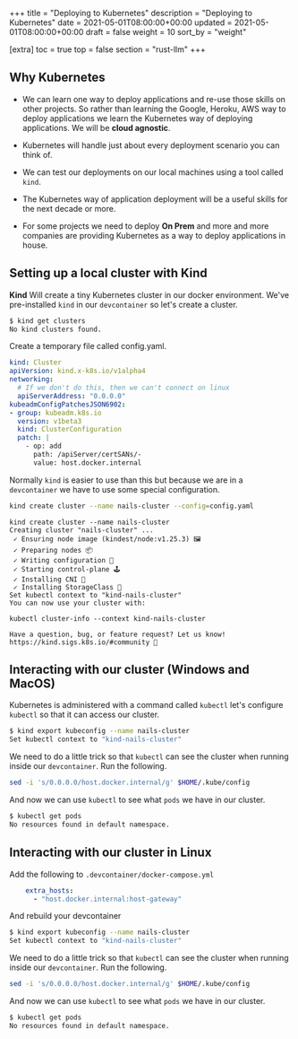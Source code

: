 +++
title = "Deploying to Kubernetes"
description = "Deploying to Kubernetes"
date = 2021-05-01T08:00:00+00:00
updated = 2021-05-01T08:00:00+00:00
draft = false
weight = 10
sort_by = "weight"


[extra]
toc = true
top = false
section = "rust-llm"
+++

## Why Kubernetes

* We can learn one way to deploy applications and re-use those skills on other projects. So rather than learning the Google, Heroku, AWS way to deploy applications we learn the Kubernetes way of deploying applications. We will be **cloud agnostic**.

* Kubernetes will handle just about every deployment scenario you can think of.

* We can test our deployments on our local machines using a tool called `kind`.

* The Kubernetes way of application deployment will be a useful skills for the next decade or more.

* For some projects we need to deploy **On Prem** and more and more companies are providing Kubernetes as a way to deploy applications in house.

## Setting up a local cluster with Kind

**Kind** Will create a tiny Kubernetes cluster in our docker environment. We've pre-installed `kind` in our `devcontainer` so let's create a cluster.

```sh
$ kind get clusters
No kind clusters found.
```

Create a temporary file called config.yaml.

```yaml
kind: Cluster
apiVersion: kind.x-k8s.io/v1alpha4
networking:
  # If we don't do this, then we can't connect on linux
  apiServerAddress: "0.0.0.0"
kubeadmConfigPatchesJSON6902:
- group: kubeadm.k8s.io
  version: v1beta3
  kind: ClusterConfiguration
  patch: |
    - op: add
      path: /apiServer/certSANs/-
      value: host.docker.internal
```

Normally `kind` is easier to use than this but because we are in a `devcontainer` we have to use some special configuration.

```sh
kind create cluster --name nails-cluster --config=config.yaml
```

```sh$ 
kind create cluster --name nails-cluster
Creating cluster "nails-cluster" ...
 ✓ Ensuring node image (kindest/node:v1.25.3) 🖼
 ✓ Preparing nodes 📦  
 ✓ Writing configuration 📜 
 ✓ Starting control-plane 🕹️ 
 ✓ Installing CNI 🔌 
 ✓ Installing StorageClass 💾 
Set kubectl context to "kind-nails-cluster"
You can now use your cluster with:

kubectl cluster-info --context kind-nails-cluster

Have a question, bug, or feature request? Let us know! https://kind.sigs.k8s.io/#community 🙂
```

## Interacting with our cluster (Windows and MacOS)

Kubernetes is administered with a command called `kubectl` let's configure `kubectl` so that it can access our cluster.

```sh
$ kind export kubeconfig --name nails-cluster
Set kubectl context to "kind-nails-cluster"
```

We need to do a little trick so that `kubectl` can see the cluster when running inside our `devcontainer`. Run the following.

```sh
sed -i 's/0.0.0.0/host.docker.internal/g' $HOME/.kube/config
```

And now we can use `kubectl` to see what `pods` we have in our cluster.

```sh
$ kubectl get pods
No resources found in default namespace.
```

## Interacting with our cluster in Linux

Add the following to `.devcontainer/docker-compose.yml`

```yaml
    extra_hosts:
      - "host.docker.internal:host-gateway"
```

And rebuild your devcontainer

```sh
$ kind export kubeconfig --name nails-cluster
Set kubectl context to "kind-nails-cluster"
```

We need to do a little trick so that `kubectl` can see the cluster when running inside our `devcontainer`. Run the following.

```sh
sed -i 's/0.0.0.0/host.docker.internal/g' $HOME/.kube/config
```

And now we can use `kubectl` to see what `pods` we have in our cluster.

```sh
$ kubectl get pods
No resources found in default namespace.
```